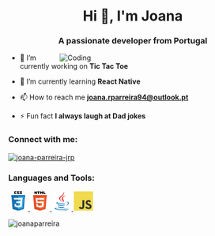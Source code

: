 <h1 align="center">Hi 👋, I'm Joana</h1>
<h3 align="center">A passionate developer from Portugal</h3>

<img align ="right" alt="Coding" width="400" src="https://i2.wp.com/mir-s3-cdn-cf.behance.net/project_modules/max_1200/4283b367578677.5b3e5c21edefc.gif">

- 🔭 I’m currently working on **Tic Tac Toe**

- 🌱 I’m currently learning **React Native**

- 📫 How to reach me **joana.rparreira94@outlook.pt**

- ⚡ Fun fact **I always laugh at Dad jokes**

<h3 align="left">Connect with me:</h3>
<p align="left">
<a href="https://linkedin.com/in/joana-parreira-jrp" target="blank"><img align="center" src="https://raw.githubusercontent.com/rahuldkjain/github-profile-readme-generator/master/src/images/icons/Social/linked-in-alt.svg" alt="joana-parreira-jrp" height="30" width="40" /></a>
</p>

<h3 align="left">Languages and Tools:</h3>
<p align="left"> <a href="https://www.w3schools.com/css/" target="_blank" rel="noreferrer"> <img src="https://raw.githubusercontent.com/devicons/devicon/master/icons/css3/css3-original-wordmark.svg" alt="css3" width="40" height="40"/> </a> <a href="https://www.w3.org/html/" target="_blank" rel="noreferrer"> <img src="https://raw.githubusercontent.com/devicons/devicon/master/icons/html5/html5-original-wordmark.svg" alt="html5" width="40" height="40"/> </a> <a href="https://www.java.com" target="_blank" rel="noreferrer"> <img src="https://raw.githubusercontent.com/devicons/devicon/master/icons/java/java-original.svg" alt="java" width="40" height="40"/> </a> <a href="https://developer.mozilla.org/en-US/docs/Web/JavaScript" target="_blank" rel="noreferrer"> <img src="https://raw.githubusercontent.com/devicons/devicon/master/icons/javascript/javascript-original.svg" alt="javascript" width="40" height="40"/> </a> </p>

<p><img align="left" src="https://github-readme-stats.vercel.app/api/top-langs?username=joanaparreira&show_icons=true&locale=en&layout=compact" alt="joanaparreira" /></p>



